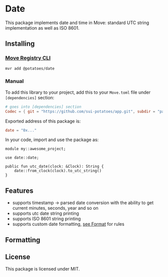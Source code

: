 # Date

This package implements date and time in Move: standard UTC string implementation as well
as ISO 8601.

## Installing

### [Move Registry CLI](https://docs.suins.io/move-registry)

```bash
mvr add @potatoes/date
```

### Manual

To add this library to your project, add this to your `Move.toml` file under
`[dependencies]` section:

```toml
# goes into [dependencies] section
Codec = { git = "https://github.com/sui-potatoes/app.git", subdir = "packages/date", rev = "date@v3" }
```

Exported address of this package is:

```toml
date = "0x..."
```

In your code, import and use the package as:

```move
module my::awesome_project;

use date::date;

public fun utc_date(clock: &Clock): String {
    date::from_clock(clock).to_utc_string()
}
```

## Features

-   supports timestamp -> parsed date conversion with the ability to get current
    minutes, seconds, year and so on
-   supports utc date string printing
-   supports ISO 8601 string printing
-   supports custom date formatting, [see Format](#formatting) for rules

## Formatting

## License

This package is licensed under MIT.
